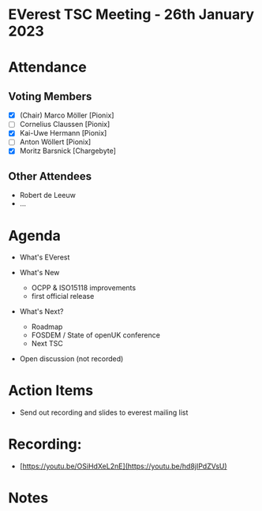 # EVerest TSC Meeting - 26th January 2023

# Attendance

## Voting Members

- [X] (Chair) Marco Möller [Pionix]
- [ ] Cornelius Claussen [Pionix]
- [X] Kai-Uwe Hermann [Pionix]
- [ ] Anton Wöllert [Pionix]
- [x] Moritz Barsnick [Chargebyte]

## Other Attendees
- Robert de Leeuw
- ...

# Agenda

- What's EVerest
- What's New
    - OCPP & ISO15118 improvements
    - first official release

- What's Next? 
    - Roadmap
    - FOSDEM / State of openUK conference
    - Next TSC
- Open discussion (not recorded)

# Action Items
- Send out recording and slides to everest mailing list

# Recording:
- [https://youtu.be/OSiHdXeL2nE](https://youtu.be/hd8jIPdZVsU)

# Notes
